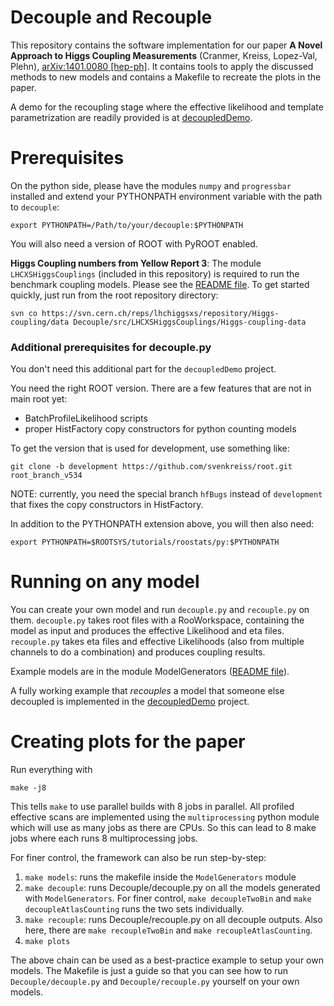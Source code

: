 # Decouple and Recouple

This repository contains the software implementation for our paper __A Novel Approach to Higgs Coupling Measurements__ (Cranmer, Kreiss, Lopez-Val, Plehn), [arXiv:1401.0080 \[hep-ph\]](http://arxiv.org/abs/1401.0080). It contains tools to apply the discussed methods to new models and contains a Makefile to recreate the plots in the paper.

A demo for the recoupling stage where the effective likelihood and template parametrization are readily provided is at [decoupledDemo](http://github.com/svenkreiss/decoupledDemo).


# Prerequisites

On the python side, please have the modules `numpy` and `progressbar` installed and extend your PYTHONPATH environment variable with the path to `decouple`:

```
export PYTHONPATH=/Path/to/your/decouple:$PYTHONPATH
```

You will also need a version of ROOT with PyROOT enabled.

**Higgs Coupling numbers from Yellow Report 3**:
The module `LHCXSHiggsCouplings` (included in this repository) is required to run the benchmark coupling models. Please see the [README file](Decouple/src/LHCXSHiggsCouplings/README.md). To get started quickly, just run from the root repository directory:

```
svn co https://svn.cern.ch/reps/lhchiggsxs/repository/Higgs-coupling/data Decouple/src/LHCXSHiggsCouplings/Higgs-coupling-data
```


### Additional prerequisites for decouple.py

You don't need this additional part for the `decoupledDemo` project.

You need the right ROOT version. There are a few features that are not in main root yet:

- BatchProfileLikelihood scripts
- proper HistFactory copy constructors for python counting models

To get the version that is used for development, use something like:

```
git clone -b development https://github.com/svenkreiss/root.git root_branch_v534
```

NOTE: currently, you need the special branch `hfBugs` instead of `development` that fixes the copy constructors in HistFactory.

In addition to the PYTHONPATH extension above, you will then also need:

```
export PYTHONPATH=$ROOTSYS/tutorials/roostats/py:$PYTHONPATH
```



# Running on any model

You can create your own model and run `decouple.py` and `recouple.py` on them. `decouple.py` takes root files with a RooWorkspace, containing the model as input and produces the effective Likelihood and eta files. `recouple.py` takes eta files and effective Likelihoods (also from multiple channels to do a combination) and produces coupling results.

Example models are in the module ModelGenerators ([README file](ModelGenerators/README.md)).

A fully working example that _recouples_ a model that someone else decoupled is implemented in the [decoupledDemo](http://github.com/svenkreiss/decoupledDemo) project.


# Creating plots for the paper

Run everything with

```
make -j8
```

This tells `make` to use parallel builds with 8 jobs in parallel. All profiled effective scans are implemented using the `multiprocessing` python module which will use as many jobs as there are CPUs. So this can lead to 8 make jobs where each runs 8 multiprocessing jobs.

For finer control, the framework can also be run step-by-step:

1. `make models`: runs the makefile inside the `ModelGenerators` module
2. `make decouple`: runs Decouple/decouple.py on all the models generated with `ModelGenerators`. For finer control, `make decoupleTwoBin` and `make decoupleAtlasCounting` runs the two sets individually.
3. `make recouple`: runs Decouple/recouple.py on all decouple outputs. Also here, there are `make recoupleTwoBin` and `make recoupleAtlasCounting`.
4. `make plots`

The above chain can be used as a best-practice example to setup your own models. The Makefile is just a guide so that you can see how to run `Decouple/decouple.py` and `Decouple/recouple.py` yourself on your own models.


